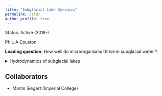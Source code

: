 ```yaml
---
title: "Subglacial Lake Dynamics"
permalink: /sld/
author_profile: true
---
```


Status: Active (2019-)

PI: L-A Couston

**Leading question:** How well do microorganisms thrive in subglacial water ?

<details>
<summary>Hydrodynamics of subglacial lakes</summary>

```
+ Which Antarctic subglacial lakes (ASL) are at rest ? Which ASL are dynamic ?
+ How intense are fluid motions in dynamic ASL ?
```
</details>


## Collaborators
- Martin Siegert (Imperial College)
